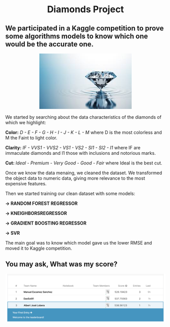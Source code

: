 <h1><p align="center"> Diamonds Project</p></h1>

<h2> We participated in a Kaggle competition to prove some algorithms models to know which one would be the accurate one.</h2>



<p align="center"><img src='https://github.com/AlbertJlobera/Diamonds-Project/blob/master/IMG/diamond.jpeg?raw=true'></p>



<p> We started by searching about the data characteristics of the diamonds of which we highlight:  </p>

<strong> Color:</strong> <i> D - E - F - G - H - I - J - K - L - M </i> where D is the most colorless and M the Faint to light color.




<strong>Clarity:</strong> <i> IF - VVS1 - VVS2 - VS1 - VS2 - SI1 - SI2 - I1 </i> where IF are immaculate diamonds and I1 those with inclusions and notorious marks.





<strong> Cut: </strong> <i>Ideal - Premium - Very Good - Good - Fair </i> where Ideal is the best cut.





<p>Once we know the data menaing, we cleaned the dataset. We transformed the object data to numeric data, 
giving more relevance to the most expensive features.</p>

<p> Then we started training our clean dataset with some models: </p>

<strong>-> RANDOM FOREST REGRESSOR</strong> 


<strong>-> KNEIGHBORSREGRESSOR</strong>


<strong>-> GRADIENT BOOSTING REGRESSOR</strong>


<strong>-> SVR</strong>


The main goal was to know which model gave us the lower RMSE and moved it to Kaggle competition.

<p align="center"><h2>You may ask, What was my score?</h2></p>

<img src='https://github.com/AlbertJlobera/Diamonds-Project/blob/master/IMG/winkaggle.png?raw=true'>
